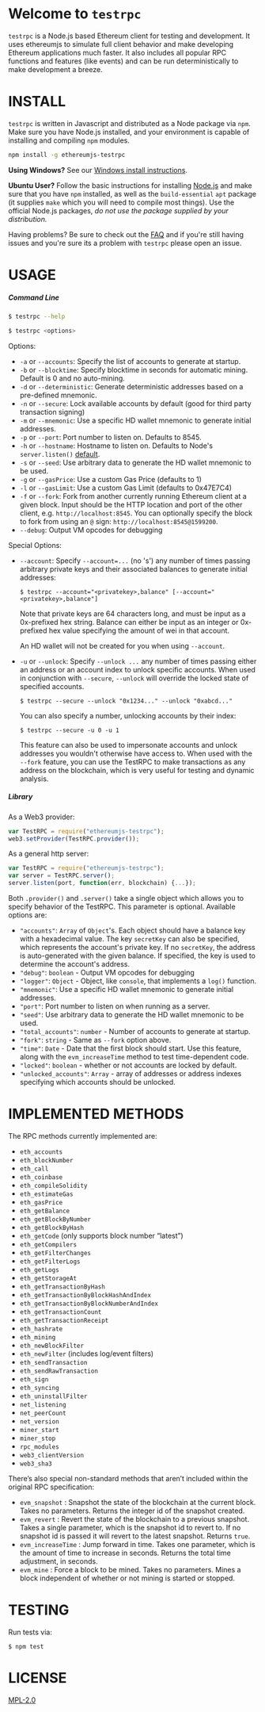 # Welcome to `testrpc`

`testrpc` is a Node.js based Ethereum client for testing and development. It uses ethereumjs to simulate full client behavior and make developing Ethereum applications much faster. It also includes all popular RPC functions and features (like events) and can be run deterministically to make development a breeze.

# INSTALL

`testrpc` is written in Javascript and distributed as a Node package via `npm`. Make sure you have Node.js installed, and your environment is capable of installing and compiling `npm` modules.

```Bash
npm install -g ethereumjs-testrpc
```

**Using Windows?** See our [Windows install instructions](https://github.com/ethereumjs/testrpc/wiki/Installing-TestRPC-on-Windows).

**Ubuntu User?** Follow the basic instructions for installing [Node.js](https://nodejs.org/en/download/package-manager/#debian-and-ubuntu-based-linux-distributions) and make sure that you have `npm` installed, as well as the `build-essential` `apt` package (it supplies `make` which you will need to compile most things). Use the official Node.js packages, *do not use the package supplied by your distribution.*

Having problems? Be sure to check out the [FAQ](https://github.com/ethereumjs/testrpc/wiki/FAQ) and if you're still having issues and you're sure its a problem with `testrpc` please open an issue.

# USAGE

##### Command Line

```Bash
$ testrpc --help

$ testrpc <options>
```

Options:

* `-a` or `--accounts`: Specify the list of accounts to generate at startup.
* `-b` or `--blocktime`: Specify blocktime in seconds for automatic mining. Default is 0 and no auto-mining.
* `-d` or `--deterministic`: Generate deterministic addresses based on a pre-defined mnemonic.
* `-n` or `--secure`: Lock available accounts by default (good for third party transaction signing)
* `-m` or `--mnemonic`: Use a specific HD wallet mnemonic to generate initial addresses.
* `-p` or `--port`: Port number to listen on. Defaults to 8545.
* `-h` or `--hostname`: Hostname to listen on. Defaults to Node's `server.listen()` [default](https://nodejs.org/api/http.html#http_server_listen_port_hostname_backlog_callback).
* `-s` or `--seed`: Use arbitrary data to generate the HD wallet mnemonic to be used.
* `-g` or `--gasPrice`: Use a custom Gas Price (defaults to 1)
* `-l` or `--gasLimit`: Use a custom Gas Limit (defaults to 0x47E7C4)
* `-f` or `--fork`: Fork from another currently running Ethereum client at a given block. Input should be the HTTP location and port of the other client, e.g. `http://localhost:8545`. You can optionally specify the block to fork from using an `@` sign: `http://localhost:8545@1599200`.
* `--debug`: Output VM opcodes for debugging

Special Options:

* `--account`: Specify `--account=...` (no 's') any number of times passing arbitrary private keys and their associated balances to generate initial addresses:

  ```
  $ testrpc --account="<privatekey>,balance" [--account="<privatekey>,balance"]
  ```

  Note that private keys are 64 characters long, and must be input as a 0x-prefixed hex string. Balance can either be input as an integer or 0x-prefixed hex value specifying the amount of wei in that account.

  An HD wallet will not be created for you when using `--account`.

* `-u` or `--unlock`: Specify `--unlock ...` any number of times passing either an address or an account index to unlock specific accounts. When used in conjunction with `--secure`, `--unlock` will override the locked state of specified accounts.

  ```
  $ testrpc --secure --unlock "0x1234..." --unlock "0xabcd..."
  ```

  You can also specify a number, unlocking accounts by their index:

  ```
  $ testrpc --secure -u 0 -u 1
  ```

  This feature can also be used to impersonate accounts and unlock addresses you wouldn't otherwise have access to. When used with the `--fork` feature, you can use the TestRPC to make transactions as any address on the blockchain, which is very useful for testing and dynamic analysis.

##### Library

As a Web3 provider:

```javascript
var TestRPC = require("ethereumjs-testrpc");
web3.setProvider(TestRPC.provider());
```

As a general http server:

```javascript
var TestRPC = require("ethereumjs-testrpc");
var server = TestRPC.server();
server.listen(port, function(err, blockchain) {...});
```

Both `.provider()` and `.server()` take a single object which allows you to specify behavior of the TestRPC. This parameter is optional. Available options are:

* `"accounts"`: `Array` of `Object`'s. Each object should have a balance key with a hexadecimal value. The key `secretKey` can also be specified, which represents the account's private key. If no `secretKey`, the address is auto-generated with the given balance. If specified, the key is used to determine the account's address.
* `"debug"`: `boolean` - Output VM opcodes for debugging
* `"logger"`: `Object` - Object, like `console`, that implements a `log()` function.
* `"mnemonic"`: Use a specific HD wallet mnemonic to generate initial addresses.
* `"port"`: Port number to listen on when running as a server.
* `"seed"`: Use arbitrary data to generate the HD wallet mnemonic to be used.
* `"total_accounts"`: `number` - Number of accounts to generate at startup.
* `"fork"`: `string` - Same as `--fork` option above.
* `"time"`: `Date` - Date that the first block should start. Use this feature, along with the `evm_increaseTime` method to test time-dependent code.
* `"locked"`: `boolean` - whether or not accounts are locked by default.
* `"unlocked_accounts"`: `Array` - array of addresses or address indexes specifying which accounts should be unlocked.

# IMPLEMENTED METHODS

The RPC methods currently implemented are:


* `eth_accounts`
* `eth_blockNumber`
* `eth_call`
* `eth_coinbase`
* `eth_compileSolidity`
* `eth_estimateGas`
* `eth_gasPrice`
* `eth_getBalance`
* `eth_getBlockByNumber`
* `eth_getBlockByHash`
* `eth_getCode` (only supports block number “latest”)
* `eth_getCompilers`
* `eth_getFilterChanges`
* `eth_getFilterLogs`
* `eth_getLogs`
* `eth_getStorageAt`
* `eth_getTransactionByHash`
* `eth_getTransactionByBlockHashAndIndex`
* `eth_getTransactionByBlockNumberAndIndex`
* `eth_getTransactionCount`
* `eth_getTransactionReceipt`
* `eth_hashrate`
* `eth_mining`
* `eth_newBlockFilter`
* `eth_newFilter` (includes log/event filters)
* `eth_sendTransaction`
* `eth_sendRawTransaction`
* `eth_sign`
* `eth_syncing`
* `eth_uninstallFilter`
* `net_listening`
* `net_peerCount`
* `net_version`
* `miner_start`
* `miner_stop`
* `rpc_modules`
* `web3_clientVersion`
* `web3_sha3`

There’s also special non-standard methods that aren’t included within the original RPC specification:

* `evm_snapshot` : Snapshot the state of the blockchain at the current block. Takes no parameters. Returns the integer id of the snapshot created.
* `evm_revert` : Revert the state of the blockchain to a previous snapshot. Takes a single parameter, which is the snapshot id to revert to. If no snapshot id is passed it will revert to the latest snapshot. Returns `true`.
* `evm_increaseTime` : Jump forward in time. Takes one parameter, which is the amount of time to increase in seconds. Returns the total time adjustment, in seconds.
* `evm_mine` : Force a block to be mined. Takes no parameters. Mines a block independent of whether or not mining is started or stopped.

# TESTING

Run tests via:

```
$ npm test
```

# LICENSE
[MPL-2.0](https://tldrlegal.com/license/mozilla-public-license-2.0-(mpl-2))
